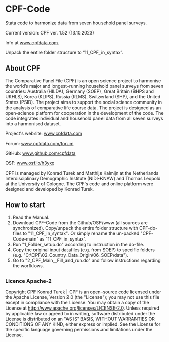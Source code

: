 # CPF-Code
Stata code to harmonize data from seven household panel surveys.

Current version: CPF ver. 1.52 (13.10.2023)

Info at www.cpfdata.com.

Unpack the entire folder structure to “11_CPF_in_syntax”.



## About CPF

The Comparative Panel File (CPF) is an open science project to harmonise the world’s major and longest-running household panel surveys from seven countries: Australia (HILDA), Germany (SOEP), Great Britain (BHPS and UKHLS), Korea (KLIPS), Russia (RLMS), Switzerland (SHP), and the United States (PSID). The project aims to support the social science community in the analysis of comparative life course data. The project is designed as an open-science platform for cooperation in the development of the code. The code integrates individual and household panel data from all seven surveys into a harmonised dataset.

Project's website: www.cpfdata.com

Forum: www.cpfdata.com/forum

GitHub: www.github.com/cpfdata

OSF: www.osf.io/h3yxq

CPF is managed by Konrad Turek and Matthijs Kalmijn at the Netherlands Interdisciplinary Demographic Institute (NIDI-KNAW) and Thomas Leopold at the University of Cologne. The CPF's code and online platform were designed and developed by Konrad Turek.

## How to start
1. Read the Manual. 
2. Download CPF-Code from the Github/OSF/www (all sources are synchronized). Copy/unpack the entire folder structure with CPF-do-files to "11_CPF_in_syntax". Or simply rename the un-packed "CPF-Code-main" as "11_CPF_in_syntax".
3. Run "1_Folder_setup.do" according to instruction in the do-file. 
4. Copy the original input datafiles (e.g. from SOEP) to specific folders (e.g. "C:\CPF\02_Country_Data_Origin\06_SOEP\data"). 
5. Go to "2_CPF_Main__Fill_and_run.do" and follow instructions regarding the worfklows. 

## 
### Licence Apache-2
Copyright CPF Konrad Turek | CPF is an open-source code licensed under the Apache License, Version 2.0 (the "License");
you may not use this file except in compliance with the License.
You may obtain a copy of the License at http://www.apache.org/licenses/LICENSE-2.0.
Unless required by applicable law or agreed to in writing, software
distributed under the License is distributed on an "AS IS" BASIS,
WITHOUT WARRANTIES OR CONDITIONS OF ANY KIND, either express or implied.
See the License for the specific language governing permissions and
limitations under the License.
